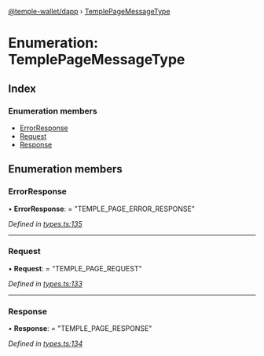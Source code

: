 [@temple-wallet/dapp](../README.md) › [TemplePageMessageType](templepagemessagetype.md)

# Enumeration: TemplePageMessageType

## Index

### Enumeration members

* [ErrorResponse](templepagemessagetype.md#errorresponse)
* [Request](templepagemessagetype.md#request)
* [Response](templepagemessagetype.md#response)

## Enumeration members

###  ErrorResponse

• **ErrorResponse**: = "TEMPLE_PAGE_ERROR_RESPONSE"

*Defined in [types.ts:135](https://github.com/madfish-solutions/thanoswallet-dapp/blob/442d5c3/src/types.ts#L135)*

___

###  Request

• **Request**: = "TEMPLE_PAGE_REQUEST"

*Defined in [types.ts:133](https://github.com/madfish-solutions/thanoswallet-dapp/blob/442d5c3/src/types.ts#L133)*

___

###  Response

• **Response**: = "TEMPLE_PAGE_RESPONSE"

*Defined in [types.ts:134](https://github.com/madfish-solutions/thanoswallet-dapp/blob/442d5c3/src/types.ts#L134)*
